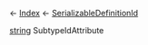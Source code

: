 ← [Index](Api-Index) ← [SerializableDefinitionId](VRage.ObjectBuilders.SerializableDefinitionId)

[string](System.String) SubtypeIdAttribute